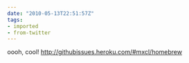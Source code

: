 ```yaml
---
date: "2010-05-13T22:51:57Z"
tags:
- imported
- from-twitter
---
```

oooh, cool! http://githubissues.heroku.com/#mxcl/homebrew
